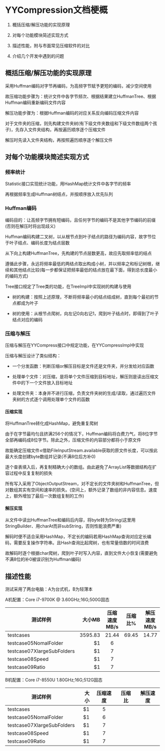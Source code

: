 # YYCompression文档梗概

1. 概括压缩/解压功能的实现原理

2. 对每个功能模块简述实现方式

3. 描述性能，附与市面常见压缩软件的对比

4. 介绍几个开发中遇到的问题

## 概括压缩/解压功能的实现原理

采用Huffman编码对字节再编码，为高频字节赋予更短的编码，减少空间使用

故压缩功能步骤为：统计文件中各字节频次、根据结果建立HuffmanTree、根据Huffman编码重新编码文件内容

解压功能步骤为：根据Huffman编码的对应关系反向编码压缩文件内容

对于文件夹的压缩，则先构建文件夹树(有下级文件夹数组和下级文件数组两个孩子)，先存入文件夹结构，再按遍历顺序逐个压缩文件

解压时先读入文件夹结构，再按照遍历顺序逐个解压文件

## 对每个功能模块简述实现方式

### 频率统计

Statistic接口实现统计功能，用HashMap统计文件中各字节的频率

再根据频率生成Huffman树结点，并按顺序放入优先队列

### Huffman编码

编码目的：让高频字节拥有短编码，且任何字节的编码不是其他字节编码的前缀(否则在解压时将出现歧义)

Huffman编码构建二叉树，以从根节点到叶子结点的路径为编码内容，故字节位于叶子结点、编码长度为结点层数

从下向上构建HuffmanTree，先构建的节点层数更高，故应先取频率低的结点

遵循此步骤，永远将频率最低的两结点取出构成小树，并以频率之和标记树根，继续和其他结点比较(每一步都保证把频率最低的结点放在最下面，得到总长度最小的编码方式)

Tree接口规定了Tree类的功能，在TreeImpl中实现树的构建与使用

- 树的构建：按照上述原理，不断将频率最小的结点结成树，直到每个最初的节点都成为叶子

- 树的使用：从根节点爬树，向左记0向右记1，爬到叶子结点时，即得到了叶子结点对应的编码

### 压缩与解压

压缩与解压在YYCompress接口中规定功能，在YYCompressImpl中实现

压缩与解压设计了类似结构：

- 一个分发函数：判断压缩or解压目标是文件还是文件夹，并分发给对应函数

- 处理单个文件：对压缩，是将单个文件压缩到目标地址，解压则是读出压缩文件中的下一个文件放入目标地址

- 处理文件夹：本身并不进行压缩，负责文件夹树的生成/读取，通过遍历文件夹树的方式逐个调用处理单个文件的函数

#### 压缩实现

将HuffmanTree转化成HashMap，避免重复爬树

由于在字节最均匀且挤满256个的情况下，Huffman编码将白费力气，将8位字节全部再编码成8位字节。除此之外，压缩文件的内容部分都将小于原文件

故能确定压缩文件≤借助FileInputStream.available获取的原文件长度，可以按此最大长度创建byte数组并记录(不满8位后方补0)

逐个查表填入后，再复制精确大小的数组。由此避免了ArrayList等数据结构在扩容过程中反复复制的损失

所有写入采用了ObjectOutputStream，对不定长的文件夹树和HuffmanTree，但对数组其实有空间和速率的损失。(空间上，额外记录了数组的非内容信息。速度上，额外增加了最后一次数组复制的工作)

#### 解压实现

从文件中读出HuffmanTree和编码后内容，将byte转为String(这里用StringBuilder、用charAt而非subString，否则性能浪费严重)

解码时便不适合采用HashMap，不定长的编码若用HashMap查询对应定长编码，需要反复操作字符串。且Hash查询比起爬树，也有常量倍数的时间浪费

故解码时逐个根据char爬树，爬到叶子时写入内容，直到文件大小恢复(需要避免不满8位的补0被误识别为Huffman编码)

## 描述性能

测试采用了两台电脑：A为台式机，B为轻薄本

A机配置：Core i7-9700K @ 3.60GHz;16G;500G固态

| 测试样例                     |  大小MB   |压缩速度MB/s|  压缩比% |解压速度MB/s|
| --------  | -----:  | :----: | :----: | :----: |
| testcases                   | 3595.83   |   21.44   |   69.45  |   14.77   |
| testcase05NomalFolder       | $1        |   6       |          |           |
| testcase07XlargeSubFolders  | $1        |   7       |          |           |
| testcase08Speed             | $1        |   7       |          |           |
| testcase09Ratio             | $1        |   7       |          |           |

B机配置：Core i7-8550U 1.80GHz;16G;512G固态

| 测试样例                     |    大小   |  压缩速度  |  压缩比  |  解压速度  |
| --------  | -----:  | :----: | :----: | :----: |
| testcases                   | $1        |   5       |          |           |
| testcase05NomalFolder       | $1        |   6       |          |           |
| testcase07XlargeSubFolders  | $1        |   7       |          |           |
| testcase08Speed             | $1        |   7       |          |           |
| testcase09Ratio             | $1        |   7       |          |           |
